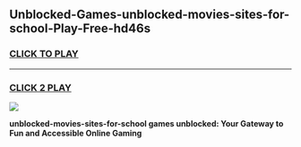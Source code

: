 
## Unblocked-Games-unblocked-movies-sites-for-school-Play-Free-hd46s
<h3>
<a href="https://premium76.site?title=unblocked-movies-sites-for-school&ref=18A1">CLICK TO PLAY</a></h3>
<hr>

<h3>
<a href="https://premium76.site?title=unblocked-movies-sites-for-school&ref=18A1">CLICK 2 PLAY</a>
  
</h3>

<a href="https://premium76.site?title=unblocked-movies-sites-for-school&ref=18A1"><img src="https://clearcache.store/games.png"></a>


**unblocked-movies-sites-for-school games unblocked: Your Gateway to Fun and Accessible Online Gaming**
